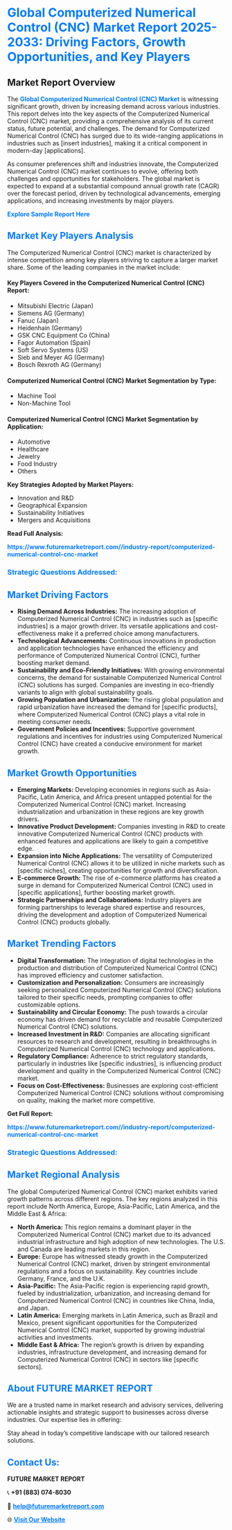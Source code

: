 <h1 style="color: #007BFF;">Global Computerized Numerical Control (CNC) Market Report 2025-2033: Driving Factors, Growth Opportunities, and Key Players</h1>

<section id="overview">
<h2>Market Report Overview</h2>
<p>The <a href="https://www.futuremarketreport.com//industry-report/computerized-numerical-control-cnc-market" style="color: #007BFF; text-decoration: none;"><strong>Global Computerized Numerical Control (CNC) Market</strong></a> is witnessing significant growth, driven by increasing demand across various industries. This report delves into the key aspects of the Computerized Numerical Control (CNC) market, providing a comprehensive analysis of its current status, future potential, and challenges. The demand for Computerized Numerical Control (CNC) has surged due to its wide-ranging applications in industries such as [insert industries], making it a critical component in modern-day [applications].</p>
<p>As consumer preferences shift and industries innovate, the Computerized Numerical Control (CNC) market continues to evolve, offering both challenges and opportunities for stakeholders. The global market is expected to expand at a substantial compound annual growth rate (CAGR) over the forecast period, driven by technological advancements, emerging applications, and increasing investments by major players.</p>
</section>

<section id="overview">
<p><a href="https://www.futuremarketreport.com//request-sample/reportId=45948" style="color: #007BFF; text-decoration: none;"><strong>Explore Sample Report Here</strong></a></p>
</section>

<section id="key-players">
<h2 style="color: #007BFF;">Market Key Players Analysis</h2>
<p>The Computerized Numerical Control (CNC) market is characterized by intense competition among key players striving to capture a larger market share. Some of the leading companies in the market include:</p>
<h4>Key Players Covered in the Computerized Numerical Control (CNC) Report:</h4>
<ul><li>Mitsubishi Electric (Japan)</li><li>Siemens AG (Germany)</li><li>Fanuc (Japan)</li><li>Heidenhain (Germany)</li><li>GSK CNC Equipment Co (China)</li><li>Fagor Automation (Spain)</li><li>Soft Servo Systems (US)</li><li>Sieb and Meyer AG (Germany)</li><li>Bosch Rexroth AG (Germany)</li></ul>
<h4>Computerized Numerical Control (CNC) Market Segmentation by Type:</h4>
<ul><li>Machine Tool</li><li>Non-Machine Tool</li></ul>

<h4>Computerized Numerical Control (CNC) Market Segmentation by Application:</h4>
<ul><li>Automotive</li><li>Healthcare</li><li>Jewelry</li><li>Food Industry</li><li>Others</li></ul>
<p><strong>Key Strategies Adopted by Market Players:</strong></p>
<ul>
<li>Innovation and R&D</li>
<li>Geographical Expansion</li>
<li>Sustainability Initiatives</li>
<li>Mergers and Acquisitions</li>
</ul>
</section>

<section>
<p><strong>Read Full Analysis: </strong></p><a href="https://www.futuremarketreport.com//industry-report/computerized-numerical-control-cnc-market" style="color: #007BFF; text-decoration: none;"><strong>https://www.futuremarketreport.com//industry-report/computerized-numerical-control-cnc-market</strong></a>
<h3 style="color: #007BFF;">Strategic Questions Addressed:</h3>
</section>

<section id="driving-factors">
<h2 style="color: #007BFF;">Market Driving Factors</h2>
<ul>
<li><strong>Rising Demand Across Industries:</strong> The increasing adoption of Computerized Numerical Control (CNC) in industries such as [specific industries] is a major growth driver. Its versatile applications and cost-effectiveness make it a preferred choice among manufacturers.</li>
<li><strong>Technological Advancements:</strong> Continuous innovations in production and application technologies have enhanced the efficiency and performance of Computerized Numerical Control (CNC), further boosting market demand.</li>
<li><strong>Sustainability and Eco-Friendly Initiatives:</strong> With growing environmental concerns, the demand for sustainable Computerized Numerical Control (CNC) solutions has surged. Companies are investing in eco-friendly variants to align with global sustainability goals.</li>
<li><strong>Growing Population and Urbanization:</strong> The rising global population and rapid urbanization have increased the demand for [specific products], where Computerized Numerical Control (CNC) plays a vital role in meeting consumer needs.</li>
<li><strong>Government Policies and Incentives:</strong> Supportive government regulations and incentives for industries using Computerized Numerical Control (CNC) have created a conducive environment for market growth.</li>
</ul>
</section>

<section id="growth-opportunities">
<h2 style="color: #007BFF;">Market Growth Opportunities</h2>
<ul>
<li><strong>Emerging Markets:</strong> Developing economies in regions such as Asia-Pacific, Latin America, and Africa present untapped potential for the Computerized Numerical Control (CNC) market. Increasing industrialization and urbanization in these regions are key growth drivers.</li>
<li><strong>Innovative Product Development:</strong> Companies investing in R&D to create innovative Computerized Numerical Control (CNC) products with enhanced features and applications are likely to gain a competitive edge.</li>
<li><strong>Expansion into Niche Applications:</strong> The versatility of Computerized Numerical Control (CNC) allows it to be utilized in niche markets such as [specific niches], creating opportunities for growth and diversification.</li>
<li><strong>E-commerce Growth:</strong> The rise of e-commerce platforms has created a surge in demand for Computerized Numerical Control (CNC) used in [specific applications], further boosting market growth.</li>
<li><strong>Strategic Partnerships and Collaborations:</strong> Industry players are forming partnerships to leverage shared expertise and resources, driving the development and adoption of Computerized Numerical Control (CNC) products globally.</li>
</ul>
</section>

<section id="trending-factors">
<h2 style="color: #007BFF;">Market Trending Factors</h2>
<ul>
<li><strong>Digital Transformation:</strong> The integration of digital technologies in the production and distribution of Computerized Numerical Control (CNC) has improved efficiency and customer satisfaction.</li>
<li><strong>Customization and Personalization:</strong> Consumers are increasingly seeking personalized Computerized Numerical Control (CNC) solutions tailored to their specific needs, prompting companies to offer customizable options.</li>
<li><strong>Sustainability and Circular Economy:</strong> The push towards a circular economy has driven demand for recyclable and reusable Computerized Numerical Control (CNC) solutions.</li>
<li><strong>Increased Investment in R&D:</strong> Companies are allocating significant resources to research and development, resulting in breakthroughs in Computerized Numerical Control (CNC) technology and applications.</li>
<li><strong>Regulatory Compliance:</strong> Adherence to strict regulatory standards, particularly in industries like [specific industries], is influencing product development and quality in the Computerized Numerical Control (CNC) market.</li>
<li><strong>Focus on Cost-Effectiveness:</strong> Businesses are exploring cost-efficient Computerized Numerical Control (CNC) solutions without compromising on quality, making the market more competitive.</li>
</ul>
</section>

<section>
<p><strong>Get Full Report: </strong></p><a href="https://www.futuremarketreport.com//industry-report/computerized-numerical-control-cnc-market" style="color: #007BFF; text-decoration: none;"><strong>https://www.futuremarketreport.com//industry-report/computerized-numerical-control-cnc-market</strong></a>
<h3 style="color: #007BFF;">Strategic Questions Addressed:</h3>
</section>


<section id="regional-analysis">
<h2 style="color: #007BFF;">Market Regional Analysis</h2>
<p>The global Computerized Numerical Control (CNC) market exhibits varied growth patterns across different regions. The key regions analyzed in this report include North America, Europe, Asia-Pacific, Latin America, and the Middle East & Africa:</p>
<ul>
<li><strong>North America:</strong> This region remains a dominant player in the Computerized Numerical Control (CNC) market due to its advanced industrial infrastructure and high adoption of new technologies. The U.S. and Canada are leading markets in this region.</li>
<li><strong>Europe:</strong> Europe has witnessed steady growth in the Computerized Numerical Control (CNC) market, driven by stringent environmental regulations and a focus on sustainability. Key countries include Germany, France, and the U.K.</li>
<li><strong>Asia-Pacific:</strong> The Asia-Pacific region is experiencing rapid growth, fueled by industrialization, urbanization, and increasing demand for Computerized Numerical Control (CNC) in countries like China, India, and Japan.</li>
<li><strong>Latin America:</strong> Emerging markets in Latin America, such as Brazil and Mexico, present significant opportunities for the Computerized Numerical Control (CNC) market, supported by growing industrial activities and investments.</li>
<li><strong>Middle East & Africa:</strong> The region’s growth is driven by expanding industries, infrastructure development, and increasing demand for Computerized Numerical Control (CNC) in sectors like [specific sectors].</li>
</ul>
</section>

<footer>
<h2 style="color: #007BFF;">About FUTURE MARKET REPORT</h2>
<p>We are a trusted name in market research and advisory services, delivering actionable insights and strategic support to businesses across diverse industries. Our expertise lies in offering:</p>

<p>Stay ahead in today’s competitive landscape with our tailored research solutions.</p>

<h2 style="color: #007BFF;">Contact Us:</h2>
<p><strong>FUTURE MARKET REPORT</strong></p>
<p>📞 <strong>+91 (883) 074-8030</strong></p>
<p>📧 <strong><a href="mailto:help@futuremarketreport.com" style="color: #007BFF;">help@futuremarketreport.com</a></strong></p>
<p>🌐 <strong><a href="https://www.futuremarketreport.com/" style="color: #007BFF;">Visit Our Website</a></strong></p>
</footer>